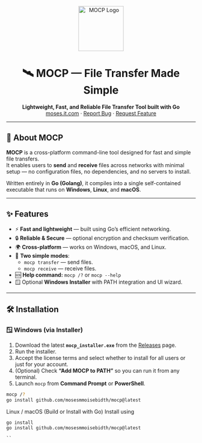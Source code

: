 <!-- PROJECT LOGO -->
<p align="center">
  <img src="https://raw.githubusercontent.com/mosesmmoisebidth/mocp/send_receive.ico" alt="MOCP Logo" width="120">
</p>

<h1 align="center">🛰️ MOCP — File Transfer Made Simple</h1>

<p align="center">
  <strong>Lightweight, Fast, and Reliable File Transfer Tool built with Go</strong><br>
  <a href="https://moses.it.com">moses.it.com</a> · 
  <a href="https://github.com/mosesmmoisebidth/mocp/issues">Report Bug</a> · 
  <a href="https://github.com/mosesmmoisebidth/mocp/pulls">Request Feature</a>
</p>

---

## 📖 About MOCP

**MOCP** is a cross-platform command-line tool designed for fast and simple file transfers.  
It enables users to **send** and **receive** files across networks with minimal setup — no configuration files, no dependencies, and no servers to install.

Written entirely in **Go (Golang)**, it compiles into a single self-contained executable that runs on **Windows**, **Linux**, and **macOS**.

---

## ✨ Features

- ⚡ **Fast and lightweight** — built using Go’s efficient networking.
- 🔒 **Reliable & Secure** — optional encryption and checksum verification.
- 🌍 **Cross-platform** — works on Windows, macOS, and Linux.
- 🧩 **Two simple modes**:
  - `mocp transfer` — send files.
  - `mocp receive` — receive files.
- 🆘 **Help command:** `mocp /?` or `mocp --help`
- 🪟 Optional **Windows Installer** with PATH integration and UI wizard.

---

## 🛠️ Installation

### 🪟 Windows (via Installer)

1. Download the latest **`mocp_installer.exe`** from the [Releases](https://github.com/mosesmmoisebidth/mocp/releases) page.  
2. Run the installer.  
3. Accept the license terms and select whether to install for all users or just for your account.  
4. (Optional) Check **“Add MOCP to PATH”** so you can run it from any terminal.  
5. Launch `mocp` from **Command Prompt** or **PowerShell**.

```bash
mocp /?
go install github.com/mosesmmoisebidth/mocp@latest
```
Linux / macOS (Build or Install with Go)
Install using 
```
go install
go install github.com/mosesmmoisebidth/mocp@latest

``
